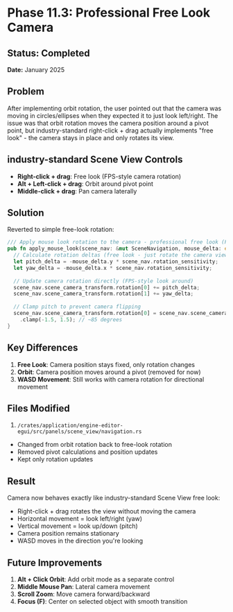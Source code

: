 # Phase 11.3: Professional Free Look Camera

## Status: Completed
**Date:** January 2025

## Problem
After implementing orbit rotation, the user pointed out that the camera was moving in circles/ellipses when they expected it to just look left/right. The issue was that orbit rotation moves the camera position around a pivot point, but industry-standard right-click + drag actually implements "free look" - the camera stays in place and only rotates its view.

## industry-standard Scene View Controls
- **Right-click + drag**: Free look (FPS-style camera rotation)
- **Alt + Left-click + drag**: Orbit around pivot point
- **Middle-click + drag**: Pan camera laterally

## Solution
Reverted to simple free-look rotation:

```rust
/// Apply mouse look rotation to the camera - professional free look (FPS-style)
pub fn apply_mouse_look(scene_nav: &mut SceneNavigation, mouse_delta: egui::Vec2) -> Vec<ConsoleMessage> {
  // Calculate rotation deltas (free look - just rotate the camera view)
  let pitch_delta = -mouse_delta.y * scene_nav.rotation_sensitivity;
  let yaw_delta = -mouse_delta.x * scene_nav.rotation_sensitivity;
  
  // Update camera rotation directly (FPS-style look around)
  scene_nav.scene_camera_transform.rotation[0] += pitch_delta;
  scene_nav.scene_camera_transform.rotation[1] += yaw_delta;
  
  // Clamp pitch to prevent camera flipping
  scene_nav.scene_camera_transform.rotation[0] = scene_nav.scene_camera_transform.rotation[0]
    .clamp(-1.5, 1.5); // ~85 degrees
}
```

## Key Differences
1. **Free Look**: Camera position stays fixed, only rotation changes
2. **Orbit**: Camera position moves around a pivot (removed for now)
3. **WASD Movement**: Still works with camera rotation for directional movement

## Files Modified
1. `/crates/application/engine-editor-egui/src/panels/scene_view/navigation.rs`
  - Changed from orbit rotation back to free-look rotation
  - Removed pivot calculations and position updates
  - Kept only rotation updates

## Result
Camera now behaves exactly like industry-standard Scene View free look:
- Right-click + drag rotates the view without moving the camera
- Horizontal movement = look left/right (yaw)
- Vertical movement = look up/down (pitch)
- Camera position remains stationary
- WASD moves in the direction you're looking

## Future Improvements
1. **Alt + Click Orbit**: Add orbit mode as a separate control
2. **Middle Mouse Pan**: Lateral camera movement
3. **Scroll Zoom**: Move camera forward/backward
4. **Focus (F)**: Center on selected object with smooth transition